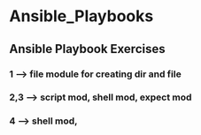 # Ansible_Playbooks
## Ansible Playbook Exercises
### 1      --> file module for creating dir and file
### 2,3    --> script mod, shell mod, expect mod
### 4      --> shell mod,
